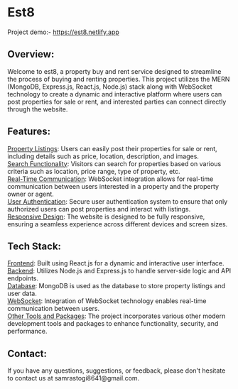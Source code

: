<h1>Est8</h1>

Project demo:- https://est8.netlify.app
<br>
<h2>Overview:<br></h2>
Welcome to est8, a property buy and rent service designed to streamline the process of buying and renting properties. This project utilizes the MERN (MongoDB, Express.js, React.js, Node.js) stack along with WebSocket technology to create a dynamic and interactive platform where users can post properties for sale or rent, and interested parties can connect directly through the website.
<br>
<h2>Features:</h2>

<u>Property Listings</u>: Users can easily post their properties for sale or rent, including details such as price, location, description, and images.<br>
<u>Search Functionality</u>: Visitors can search for properties based on various criteria such as location, price range, type of property, etc.<br>
<u>Real-Time Communication</u>: WebSocket integration allows for real-time communication between users interested in a property and the property owner or agent.<br>
<u>User Authentication</u>: Secure user authentication system to ensure that only authorized users can post properties and interact with listings.<br>
<u>Responsive Design</u>: The website is designed to be fully responsive, ensuring a seamless experience across different devices and screen sizes.<br>
<h2>Tech Stack:</h2>
<u>Frontend</u>: Built using React.js for a dynamic and interactive user interface.<br>
<u>Backend</u>: Utilizes Node.js and Express.js to handle server-side logic and API endpoints.<br>
<u>Database</u>: MongoDB is used as the database to store property listings and user data.<br>
<u>WebSocket</u>: Integration of WebSocket technology enables real-time communication between users.<br>
<u>Other Tools and Packages</u>: The project incorporates various other modern development tools and packages to enhance functionality, security, and performance.<br>

<h2>Contact:<br></h2>
If you have any questions, suggestions, or feedback, please don't hesitate to contact us at samrastogi8641@gmail.com.<br>
